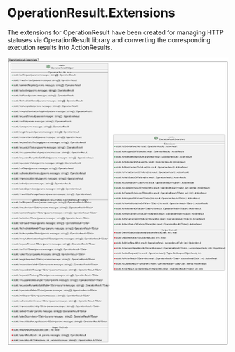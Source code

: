 # OperationResult.Extensions

The extensions for OperationResult have been created for managing HTTP statuses via OperationResult library and converting the corresponding execution results into ActionResults.

![General picture](https://raw.githubusercontent.com/VladGanuscheak/OperationResult.Extensions/documentation/OperationResultExtensions_ver_110.svg)